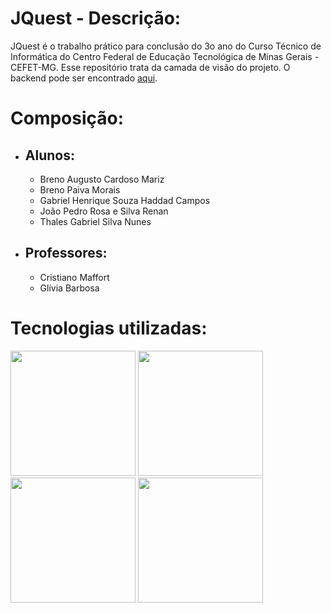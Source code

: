 # JQuest - Descrição:
JQuest é o trabalho prático para conclusão do 3o ano do Curso Técnico de Informática do Centro Federal de Educação Tecnológica de Minas Gerais - CEFET-MG. Esse repositório trata da camada de visão do projeto. O backend pode ser encontrado [aqui].

# Composição:

- ## Alunos:
  - Breno Augusto Cardoso Mariz
  - Breno Paiva Morais
  - Gabriel Henrique Souza Haddad Campos
  - João Pedro Rosa e Silva Renan
  - Thales Gabriel Silva Nunes

- ## Professores:
  - Cristiano Maffort
  - Glívia Barbosa

# Tecnologias utilizadas:
   <img src="http://www.mrc-productivity.com/blog/wp-content/uploads/2013/06/HTML5_SupportingElements_51.png" width="200">
   <img src="http://d29a1ukyxzvzgv.cloudfront.net/images/svg/css3.svg" width="200">
   <img src="https://www.w3schools.com/angular/pic_angular.jpg" width="200">
   <img src="https://encrypted-tbn0.gstatic.com/images?q=tbn:ANd9GcQ02gtIAexx_8falnbiLY50us6NiE8u892GVCKL9JYFd0iF-x8uZQ" width="200">

[aqui]: https://github.com/jotaRenan/jquest  
